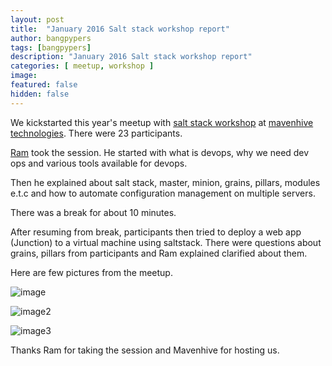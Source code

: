 ```yaml
---
layout: post
title:  "January 2016 Salt stack workshop report"
author: bangpypers
tags: [bangpypers]
description: "January 2016 Salt stack workshop report"
categories: [ meetup, workshop ]
image:
featured: false
hidden: false
---
```


We kickstarted this year's meetup with  [salt stack workshop](http://www.meetup.com/BangPypers/events/222071834/) at [mavenhive technologies](http://www.mavenhive.in/). There were 23 participants.


[Ram](https://gitlab.com/voidspacexyz/) took the session. He started with what is devops, why we need dev ops and various  tools available for devops.


Then he explained about salt stack, master, minion, grains, pillars, modules e.t.c and how to automate configuration management on multiple servers.


There was a break for about 10 minutes.


After resuming from break, participants then tried to deploy a web app (Junction) to a virtual machine using saltstack. There were questions about grains, pillars from participants and Ram explained clarified about them.


Here are few pictures from the meetup.

![image](http://photos2.meetupstatic.com/photos/event/3/c/c/6/highres_446355558.jpeg)

![image2](http://photos3.meetupstatic.com/photos/event/3/c/d/4/highres_446355572.jpeg)

![image3](http://photos3.meetupstatic.com/photos/event/3/c/d/6/highres_446355574.jpeg)

Thanks Ram for taking the session and Mavenhive for hosting us.

